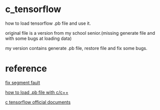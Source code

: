 # c_tensorflow

how to load tensorflow .pb file and use it.

original file is a version from my school senior.(missing generate file and with some bugs at loading data)

my version contains generate .pb file, restore file and fix some bugs.

# reference

[fix segment fault](https://stackoverflow.com/questions/44305647/segmentation-fault-when-using-tf-sessionrun-to-run-tensorflow-graph-in-c-not-c)

[how to load .pb file with c/c++](https://stackoverflow.com/questions/41688217/how-to-load-a-graph-with-tensorflow-so-and-c-api-h-in-c-language)

[c tensorflow official documents](https://github.com/tensorflow/tensorflow/blob/r1.0/tensorflow/c/c_api_test.cc)




